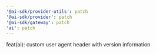 ```yaml
---
'@ai-sdk/provider-utils': patch
'@ai-sdk/provider': patch
'@ai-sdk/gateway': patch
'ai': patch
---
```


feat(ai): custom user agent header with version information
